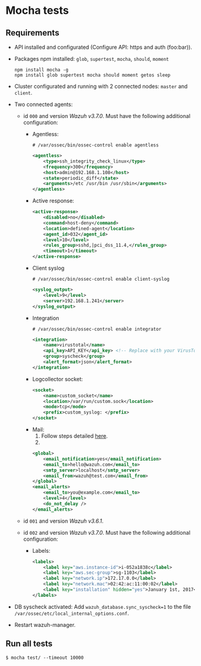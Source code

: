 # Mocha tests

## Requirements

 * API installed and configurated (Configure API: https and auth (foo:bar)).
 * Packages npm installed: `glob`, `supertest`, `mocha`, `should`, `moment`
 
    ``` 
    npm install mocha -g
    npm install glob supertest mocha should moment getos sleep
    ```

 * Cluster configurated and running with 2 connected nodes: `master` and `client`.
 * Two connected agents:
    * id `000` and version _Wazuh v3.7.0_. Must have the following additional configuration:
        * Agentless:
            ```shellsession
            # /var/ossec/bin/ossec-control enable agentless
            ```
            ```xml
            <agentless>
                <type>ssh_integrity_check_linux</type>
                <frequency>300</frequency>
                <host>admin@192.168.1.108</host>
                <state>periodic_diff</state>
                <arguments>/etc /usr/bin /usr/sbin</arguments>
            </agentless>
            ```
        * Active response:
            ```xml
            <active-response>
                <disabled>no</disabled>
                <command>host-deny</command>
                <location>defined-agent</location>
                <agent_id>032</agent_id>
                <level>10</level>
                <rules_group>sshd,|pci_dss_11.4,</rules_group>
                <timeout>1</timeout>
            </active-response>
            ```
        * Client syslog
            ```shellsession
            # /var/ossec/bin/ossec-control enable client-syslog
            ```
            ```xml
            <syslog_output>
                <level>9</level>
                <server>192.168.1.241</server>
            </syslog_output>
            ```
        * Integration
            ```shellsession
            # /var/ossec/bin/ossec-control enable integrator
            ```
            ```xml
            <integration>
                <name>virustotal</name>
                <api_key>API_KEY</api_key> <!-- Replace with your VirusTotal API key -->
                <group>syscheck</group>
                <alert_format>json</alert_format>
            </integration>
            ```
        * Logcollector socket:
            ```xml
            <socket>
                <name>custom_socket</name>
                <location>/var/run/custom.sock</location>
                <mode>tcp</mode>
                <prefix>custom_syslog: </prefix>
            </socket>
            ```
        * Mail:
            1. Follow steps detailed [here](https://documentation.wazuh.com/current/user-manual/manager/manual-email-report/smtp_authentication.html).
            2.
            ```xml
            <global>
                <email_notification>yes</email_notification>
                <email_to>hello@wazuh.com</email_to>
                <smtp_server>localhost</smtp_server>
                <email_from>wazuh@test.com</email_from>
            </global>
            <email_alerts>
                <email_to>you@example.com</email_to>
                <level>4</level>
                <do_not_delay />
            </email_alerts>
            ```



    * id `001` and version _Wazuh v3.6.1_.
    * id `002` and version _Wazuh v3.7.0_. Must have the following additional configuration:
        * Labels:
            ```xml
            <labels>
                <label key="aws.instance-id">i-052a1838c</label>
                <label key="aws.sec-group">sg-1103</label>
                <label key="network.ip">172.17.0.0</label>
                <label key="network.mac">02:42:ac:11:00:02</label>
                <label key="installation" hidden="yes">January 1st, 2017</label>
            </labels>
            ``` 
 
 * DB syscheck activated: Add `wazuh_database.sync_syscheck=1` to the file `/var/ossec/etc/local_internal_options.conf`.
 * Restart wazuh-manager.

## Run all tests
    $ mocha test/ --timeout 10000

